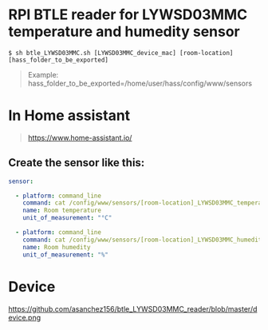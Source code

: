 # RPI BTLE reader for LYWSD03MMC temperature and humedity sensor

`$ sh btle_LYWSD03MMC.sh [LYWSD03MMC_device_mac] [room-location] [hass_folder_to_be_exported]`

> Example: hass_folder_to_be_exported=/home/user/hass/config/www/sensors


# In Home assistant 
> https://www.home-assistant.io/

## Create the sensor like this:

```yml
sensor:

  - platform: command_line
    command: cat /config/www/sensors/[room-location]_LYWSD03MMC_temperature
    name: Room temperature
    unit_of_measurement: "°C"

  - platform: command_line
    command: cat /config/www/sensors/[room-location]_LYWSD03MMC_humedity
    name: Room humedity
    unit_of_measurement: "%"

```

# Device
https://github.com/asanchez156/btle_LYWSD03MMC_reader/blob/master/device.png

```
